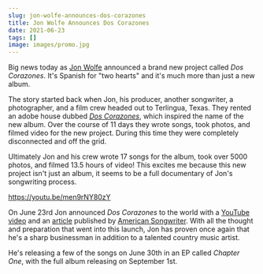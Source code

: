 ```yaml
---
slug: jon-wolfe-announces-dos-corazones
title: Jon Wolfe Announces Dos Corazones
date: 2021-06-23
tags: []
image: images/promo.jpg
---
```


Big news today as [Jon Wolfe][jon-wolfe] announced a brand new project called _Dos Corazones_. It's Spanish for "two hearts" and it's much more than just a new album.

The story started back when Jon, his producer, another songwriter, a photographer, and a film crew headed out to Terlingua, Texas. They rented an adobe house dubbed [_Dos Corazones_][airbnb], which inspired the name of the new album. Over the course of 11 days they wrote songs, took photos, and filmed video for the new project. During this time they were completely disconnected and off the grid.

Ultimately Jon and his crew wrote 17 songs for the album, took over 5000 photos, and filmed 13.5 hours of video! This excites me because this new project isn't just an album, it seems to be a full documentary of Jon's songwriting process.

https://youtu.be/men9rNY80zY

On June 23rd Jon announced _Dos Corazones_ to the world with a [YouTube video][video] and an [article][article] published by [American Songwriter][american-songwriter]. With all the thought and preparation that went into this launch, Jon has proven once again that he's a sharp businessman in addition to a talented country music artist.

He's releasing a few of the songs on June 30th in an EP called _Chapter One_, with the full album releasing on September 1st.

[video]: https://youtu.be/men9rNY80zY
[article]: https://americansongwriter.com/jon-wolfe-announces-new-album-dos-corazones
[american-songwriter]: https://americansongwriter.com
[jon-wolfe]: https://twitter.com/jonwolfe
[airbnb]: https://www.airbnb.com/rooms/40338338
